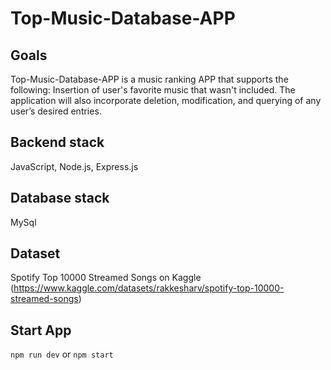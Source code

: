# Top-Music-Database-APP

## Goals
Top-Music-Database-APP is a music ranking APP that supports the following:
Insertion of user's favorite music that wasn't included. The application will also incorporate deletion, modification, and querying of any user’s desired entries. 

## Backend stack
JavaScript, Node.js, Express.js 

## Database stack
MySql

## Dataset
Spotify Top 10000 Streamed Songs on Kaggle (https://www.kaggle.com/datasets/rakkesharv/spotify-top-10000-streamed-songs)

## Start App
`npm run dev` or
`npm start`
